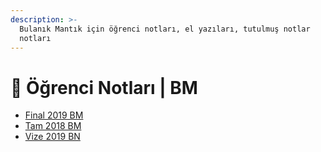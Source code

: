 ```yaml
---
description: >-
  Bulanık Mantık için öğrenci notları, el yazıları, tutulmuş notlar
  notları
---
```


# 📕 Öğrenci Notları \| BM

<!--YPackage.YGitbookIntegration-tarafından-otomatik-oluşturulmuştur-->

- [Final 2019 BM](Final%202019%20BM.pdf)
- [Tam 2018 BM](Tam%202018%20BM.pdf)
- [Vize 2019 BN](Vize%202019%20BN.pdf)

<!--YPackage.YGitbookIntegration-tarafından-otomatik-oluşturulmuştur-->
